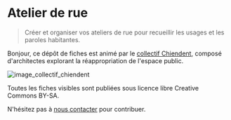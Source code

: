 # Atelier de rue

> Créer et organiser vos ateliers de rue pour recueillir les usages et les paroles habitantes.

Bonjour, ce dépôt de fiches est animé par le [collectif Chiendent](https://www.facebook.com/co.chiendent), composé d'architectes explorant la réappropriation de l'espace public. 

![image_collectif_chiendent](https://scontent-cdg2-1.xx.fbcdn.net/v/t1.0-9/1004553_1682327655319355_2263023324269235792_n.jpg?oh=2558bd6097be6150aef5e4cc5c8ff9d9&oe=57BE1AFC)

Toutes les fiches visibles sont publiées sous licence libre Creative Commons BY-SA.

N'hésitez pas à [nous contacter](corentinseyfried@hotmail.fr) pour contribuer. 
